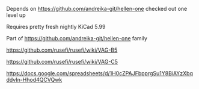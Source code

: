 Depends on https://github.com/andreika-git/hellen-one checked out one level up

Requires pretty fresh nightly KiCad 5.99

Part of https://github.com/andreika-git/hellen-one family


https://github.com/rusefi/rusefi/wiki/VAG-B5

https://github.com/rusefi/rusefi/wiki/VAG-C5

https://docs.google.com/spreadsheets/d/1H0cZPAJFbpprgSu1Y8BiAYzXbqddvIn-Hhod4QCVQwk
